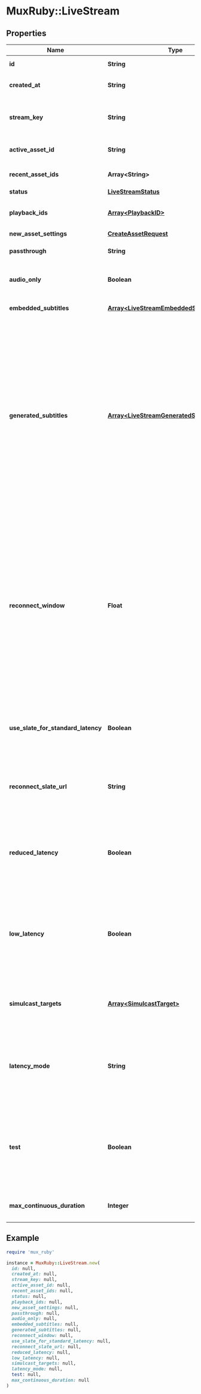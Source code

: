 # MuxRuby::LiveStream

## Properties

| Name | Type | Description | Notes |
| ---- | ---- | ----------- | ----- |
| **id** | **String** | Unique identifier for the Live Stream. Max 255 characters. | [optional] |
| **created_at** | **String** | Time the Live Stream was created, defined as a Unix timestamp (seconds since epoch). | [optional] |
| **stream_key** | **String** | Unique key used for streaming to a Mux RTMP endpoint. This should be considered as sensitive as credentials, anyone with this stream key can begin streaming. | [optional] |
| **active_asset_id** | **String** | The Asset that is currently being created if there is an active broadcast. | [optional] |
| **recent_asset_ids** | **Array&lt;String&gt;** | An array of strings with the most recent Assets that were created from this live stream. | [optional] |
| **status** | [**LiveStreamStatus**](LiveStreamStatus.md) |  | [optional] |
| **playback_ids** | [**Array&lt;PlaybackID&gt;**](PlaybackID.md) | An array of Playback ID objects. Use these to create HLS playback URLs. See [Play your videos](https://docs.mux.com/guides/video/play-your-videos) for more details. | [optional] |
| **new_asset_settings** | [**CreateAssetRequest**](CreateAssetRequest.md) |  | [optional] |
| **passthrough** | **String** | Arbitrary user-supplied metadata set for the asset. Max 255 characters. | [optional] |
| **audio_only** | **Boolean** | The live stream only processes the audio track if the value is set to true. Mux drops the video track if broadcasted. | [optional] |
| **embedded_subtitles** | [**Array&lt;LiveStreamEmbeddedSubtitleSettings&gt;**](LiveStreamEmbeddedSubtitleSettings.md) | Describes the embedded closed caption configuration of the incoming live stream. | [optional] |
| **generated_subtitles** | [**Array&lt;LiveStreamGeneratedSubtitleSettings&gt;**](LiveStreamGeneratedSubtitleSettings.md) | Configure the incoming live stream to include subtitles created with automatic speech recognition. Each Asset created from a live stream with &#x60;generated_subtitles&#x60; configured will automatically receive two text tracks. The first of these will have a &#x60;text_source&#x60; value of &#x60;generated_live&#x60;, and will be available with &#x60;ready&#x60; status as soon as the stream is live. The second text track will have a &#x60;text_source&#x60; value of &#x60;generated_live_final&#x60; and will contain subtitles with improved accuracy, timing, and formatting. However, &#x60;generated_live_final&#x60; tracks will not be available in &#x60;ready&#x60; status until the live stream ends. If an Asset has both &#x60;generated_live&#x60; and &#x60;generated_live_final&#x60; tracks that are &#x60;ready&#x60;, then only the &#x60;generated_live_final&#x60; track will be included during playback. | [optional] |
| **reconnect_window** | **Float** | When live streaming software disconnects from Mux, either intentionally or due to a drop in the network, the Reconnect Window is the time in seconds that Mux should wait for the streaming software to reconnect before considering the live stream finished and completing the recorded asset. **Max**: 1800s (30 minutes).  Reduced and Low Latency streams with a Reconnect Window greater than zero will insert slate media into the recorded asset while waiting for the streaming software to reconnect or when there are brief interruptions in the live stream media. When using a Reconnect Window setting higher than 60 seconds with a Standard Latency stream, we highly recommend enabling slate with the &#x60;use_slate_for_standard_latency&#x60; option.  | [optional][default to 60] |
| **use_slate_for_standard_latency** | **Boolean** | By default, Standard Latency live streams do not have slate media inserted while waiting for live streaming software to reconnect to Mux.  Setting this to true enables slate insertion on a Standard Latency stream. | [optional][default to false] |
| **reconnect_slate_url** | **String** | The URL of the image file that Mux should download and use as slate media during interruptions of the live stream media.  This file will be downloaded each time a new recorded asset is created from the live stream.  If this is not set, the default slate media will be used. | [optional] |
| **reduced_latency** | **Boolean** | This field is deprecated. Please use latency_mode instead. Latency is the time from when the streamer transmits a frame of video to when you see it in the player. Set this if you want lower latency for your live stream. See the [Reduce live stream latency guide](https://docs.mux.com/guides/video/reduce-live-stream-latency) to understand the tradeoffs. | [optional] |
| **low_latency** | **Boolean** | This field is deprecated. Please use latency_mode instead. Latency is the time from when the streamer transmits a frame of video to when you see it in the player. Setting this option will enable compatibility with the LL-HLS specification for low-latency streaming. This typically has lower latency than Reduced Latency streams, and cannot be combined with Reduced Latency. | [optional] |
| **simulcast_targets** | [**Array&lt;SimulcastTarget&gt;**](SimulcastTarget.md) | Each Simulcast Target contains configuration details to broadcast (or \&quot;restream\&quot;) a live stream to a third-party streaming service. [See the Stream live to 3rd party platforms guide](https://docs.mux.com/guides/video/stream-live-to-3rd-party-platforms). | [optional] |
| **latency_mode** | **String** | Latency is the time from when the streamer transmits a frame of video to when you see it in the player. Set this as an alternative to setting low latency or reduced latency flags. The Low Latency value is a beta feature. Read more here: https://mux.com/blog/introducing-low-latency-live-streaming/ | [optional] |
| **test** | **Boolean** | True means this live stream is a test live stream. Test live streams can be used to help evaluate the Mux Video APIs for free. There is no limit on the number of test live streams, but they are watermarked with the Mux logo, and limited to 5 minutes. The test live stream is disabled after the stream is active for 5 mins and the recorded asset also deleted after 24 hours. | [optional] |
| **max_continuous_duration** | **Integer** | The time in seconds a live stream may be continuously active before being disconnected. Defaults to 12 hours. | [optional][default to 43200] |

## Example

```ruby
require 'mux_ruby'

instance = MuxRuby::LiveStream.new(
  id: null,
  created_at: null,
  stream_key: null,
  active_asset_id: null,
  recent_asset_ids: null,
  status: null,
  playback_ids: null,
  new_asset_settings: null,
  passthrough: null,
  audio_only: null,
  embedded_subtitles: null,
  generated_subtitles: null,
  reconnect_window: null,
  use_slate_for_standard_latency: null,
  reconnect_slate_url: null,
  reduced_latency: null,
  low_latency: null,
  simulcast_targets: null,
  latency_mode: null,
  test: null,
  max_continuous_duration: null
)
```

